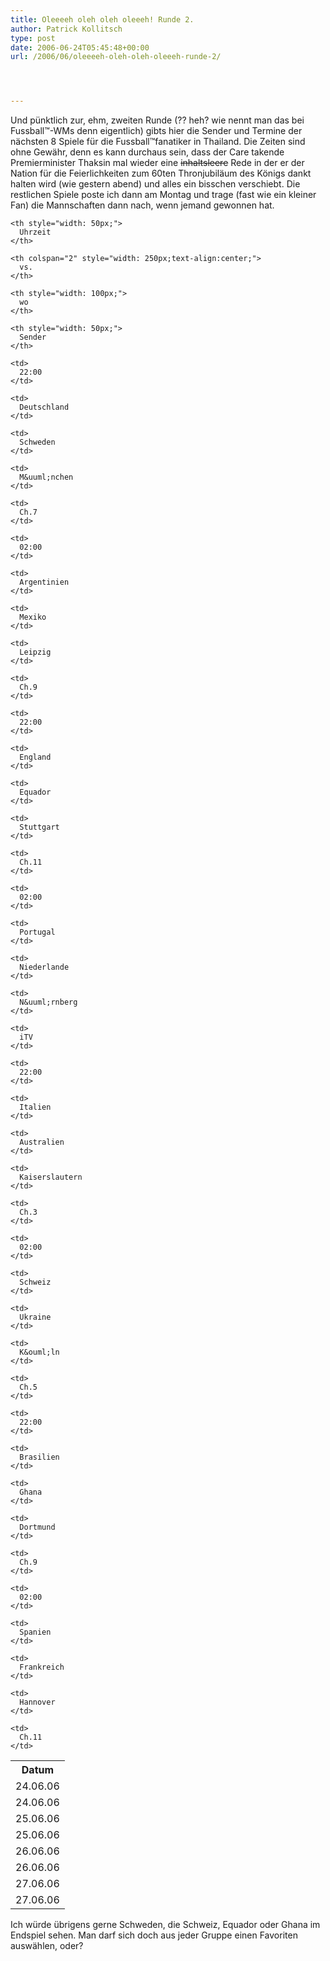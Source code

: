 ```yaml
---
title: Oleeeeh oleh oleh oleeeh! Runde 2.
author: Patrick Kollitsch
type: post
date: 2006-06-24T05:45:48+00:00
url: /2006/06/oleeeeh-oleh-oleh-oleeeh-runde-2/




---
```

Und p&uuml;nktlich zur, ehm, zweiten Runde (?? heh? wie nennt man das bei Fussball&trade;-WMs denn eigentlich) gibts hier die Sender und Termine der n&auml;chsten 8 Spiele f&uuml;r die Fussball&trade;fanatiker in Thailand. Die Zeiten sind ohne Gew&auml;hr, denn es kann durchaus sein, dass der Care takende Premierminister Thaksin mal wieder eine <del>inhaltsleere</del> Rede in der er der Nation f&uuml;r die Feierlichkeiten zum 60ten Thronjubil&auml;um des K&ouml;nigs dankt halten wird (wie gestern abend) und alles ein bisschen verschiebt. Die restlichen Spiele poste ich dann am Montag und trage (fast wie ein kleiner Fan) die Mannschaften dann nach, wenn jemand gewonnen hat.

<table summary="Ausstrahlungszeiten der Fussball-WM in Thailand, zweite Runde" cellspacing="0">
  <tr>
    <th style="width: 70px;">
      Datum
    </th>
    
    <th style="width: 50px;">
      Uhrzeit
    </th>
    
    <th colspan="2" style="width: 250px;text-align:center;">
      vs.
    </th>
    
    <th style="width: 100px;">
      wo
    </th>
    
    <th style="width: 50px;">
      Sender
    </th>
  </tr>
  
  <tr class="odd">
    <td>
      24.06.06
    </td>
    
    <td>
      22:00
    </td>
    
    <td>
      Deutschland
    </td>
    
    <td>
      Schweden
    </td>
    
    <td>
      M&uuml;nchen
    </td>
    
    <td>
      Ch.7
    </td>
  </tr>
  
  <tr class="even">
    <td>
      24.06.06
    </td>
    
    <td>
      02:00
    </td>
    
    <td>
      Argentinien
    </td>
    
    <td>
      Mexiko
    </td>
    
    <td>
      Leipzig
    </td>
    
    <td>
      Ch.9
    </td>
  </tr>
  
  <tr class="odd">
    <td>
      25.06.06
    </td>
    
    <td>
      22:00
    </td>
    
    <td>
      England
    </td>
    
    <td>
      Equador
    </td>
    
    <td>
      Stuttgart
    </td>
    
    <td>
      Ch.11
    </td>
  </tr>
  
  <tr class="even">
    <td>
      25.06.06
    </td>
    
    <td>
      02:00
    </td>
    
    <td>
      Portugal
    </td>
    
    <td>
      Niederlande
    </td>
    
    <td>
      N&uuml;rnberg
    </td>
    
    <td>
      iTV
    </td>
  </tr>
  
  <tr class="odd">
    <td>
      26.06.06
    </td>
    
    <td>
      22:00
    </td>
    
    <td>
      Italien
    </td>
    
    <td>
      Australien
    </td>
    
    <td>
      Kaiserslautern
    </td>
    
    <td>
      Ch.3
    </td>
  </tr>
  
  <tr class="even">
    <td>
      26.06.06
    </td>
    
    <td>
      02:00
    </td>
    
    <td>
      Schweiz
    </td>
    
    <td>
      Ukraine
    </td>
    
    <td>
      K&ouml;ln
    </td>
    
    <td>
      Ch.5
    </td>
  </tr>
  
  <tr class="odd">
    <td>
      27.06.06
    </td>
    
    <td>
      22:00
    </td>
    
    <td>
      Brasilien
    </td>
    
    <td>
      Ghana
    </td>
    
    <td>
      Dortmund
    </td>
    
    <td>
      Ch.9
    </td>
  </tr>
  
  <tr class="even">
    <td>
      27.06.06
    </td>
    
    <td>
      02:00
    </td>
    
    <td>
      Spanien
    </td>
    
    <td>
      Frankreich
    </td>
    
    <td>
      Hannover
    </td>
    
    <td>
      Ch.11
    </td>
  </tr>
</table>

Ich w&uuml;rde &uuml;brigens gerne Schweden, die Schweiz, Equador oder Ghana im Endspiel sehen. Man darf sich doch aus jeder Gruppe einen Favoriten ausw&auml;hlen, oder?